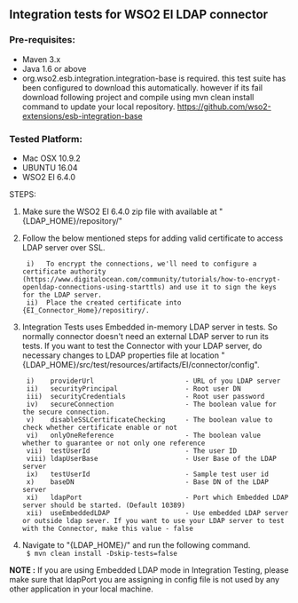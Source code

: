 ## Integration tests for WSO2 EI LDAP connector

### Pre-requisites:

 - Maven 3.x
 - Java 1.6 or above
 - org.wso2.esb.integration.integration-base is required. this test suite has been configured to download this automatically. however if its fail download following project and compile using mvn clean install command to update your local repository.
   https://github.com/wso2-extensions/esb-integration-base

### Tested Platform: 

 - Mac OSX 10.9.2
 - UBUNTU 16.04
 - WSO2 EI 6.4.0

 STEPS:

1. Make sure the WSO2 EI 6.4.0 zip file with available at "{LDAP_HOME}/repository/"

2. Follow the below mentioned steps for adding valid certificate to access LDAP server over SSL.

       	i)   To encrypt the connections, we'll need to configure a certificate authority (https://www.digitalocean.com/community/tutorials/how-to-encrypt-openldap-connections-using-starttls) and use it to sign the keys for the LDAP server.
       	ii)  Place the created certificate into {EI_Connector_Home}/repositiry/.

3. Integration Tests uses Embedded in-memory LDAP server in tests. So normally connector doesn't need an external LDAP server to run its tests.
    If you want to test the Connector with your LDAP server, do necessary changes to LDAP properties file at location
    "{LDAP_HOME}/src/test/resources/artifacts/EI/connector/config".

	    i)    providerUrl                       - URL of you LDAP server
    	ii)   securityPrincipal                 - Root user DN
    	iii)  securityCredentials               - Root user password
    	iv)   secureConnection                  - The boolean value for the secure connection.
    	v)    disableSSLCertificateChecking     - The boolean value to check whether certificate enable or not
    	vi)   onlyOneReference                  - The boolean value whether to guarantee or not only one reference
    	vii)  testUserId                        - The user ID
    	viii) ldapUserBase                      - User Base of the LDAP server
    	ix)   testUserId                        - Sample test user id
    	x)    baseDN                            - Base DN of the LDAP server
    	xi)   ldapPort                          - Port which Embedded LDAP server should be started. (Default 10389)
    	xii)  useEmbeddedLDAP                   - Use embedded LDAP server or outside ldap sever. If you want to use your LDAP server to test with the Connector, make this value - false

4. Navigate to "{LDAP_HOME}/" and run the following command.<br/>
     ``` $ mvn clean install -Dskip-tests=false```

**NOTE :**
If you are using Embedded LDAP mode in Integration Testing, please make sure that ldapPort you are assigning in config file is not used by any other application in your local machine.